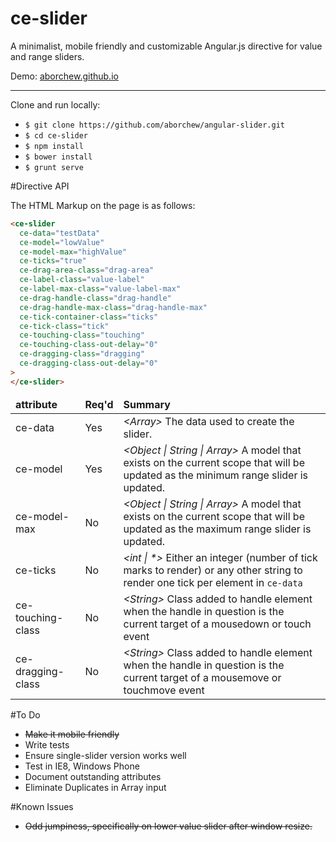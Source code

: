 ce-slider
==========================

A minimalist, mobile friendly and customizable Angular.js directive for value and range sliders.

Demo: [aborchew.github.io](http://aborchew.github.io/ce-slider)

---------------

Clone and run locally: 

 * `$ git clone https://github.com/aborchew/angular-slider.git`
 * `$ cd ce-slider`
 * `$ npm install`
 * `$ bower install`
 * `$ grunt serve`

#Directive API

The HTML Markup on the page is as follows:
````HTML
<ce-slider
  ce-data="testData"
  ce-model="lowValue"
  ce-model-max="highValue"
  ce-ticks="true"
  ce-drag-area-class="drag-area"
  ce-label-class="value-label"
  ce-label-max-class="value-label-max"
  ce-drag-handle-class="drag-handle"
  ce-drag-handle-max-class="drag-handle-max"
  ce-tick-container-class="ticks"
  ce-tick-class="tick"
  ce-touching-class="touching"
  ce-touching-class-out-delay="0"
  ce-dragging-class="dragging"
  ce-dragging-class-out-delay="0"
>
</ce-slider>
````

<table>
    <thead>
		<tr>
        	<td><b>attribute</b></td>
        	<td><b>Req'd</b></td>
			<td><b>Summary</b></td>
   		</tr>
	</thead>
	<tbody>
		<tr>
        	<td>ce-data</td>
        	<td>Yes</td>
			<td><i>&lt;Array&gt;</i> The data used to create the slider.</td>
   		</tr>
		<tr>
        	<td>ce-model</td>
        	<td>Yes</td>
			<td><i>&lt;Object | String | Array&gt;</i> A model that exists on the current scope that will be updated as the minimum range slider is updated.</td>
   		</tr>
		<tr>
        	<td>ce-model-max</td>
        	<td>No</td>
			<td><i>&lt;Object | String | Array&gt;</i> A model that exists on the current scope that will be updated as the maximum range slider is updated.</td>
   		</tr>
		<tr>
        	<td>ce-ticks</td>
        	<td>No</td>
			<td><i>&lt;int | *&gt;</i> Either an integer (number of tick marks to render) or any other string to render one tick per element in <code>ce-data</code></td>
   		</tr>
		<tr>
        	<td>ce-touching-class</td>
        	<td>No</td>
			<td><i>&lt;String&gt;</i> Class added to handle element when the handle in question is the current target of a mousedown or touch event</td>
   		</tr>
		<tr>
        	<td>ce-dragging-class</td>
        	<td>No</td>
			<td><i>&lt;String&gt;</i> Class added to handle element when the handle in question is the current target of a mousemove or touchmove event</td>
   		</tr>
	</tbody>
</table>

#To Do

 * ~~Make it mobile friendly~~
 * Write tests
 * Ensure single-slider version works well
 * Test in IE8, Windows Phone
 * Document outstanding attributes
 * Eliminate Duplicates in Array input

#Known Issues

 * ~~Odd jumpiness, specifically on lower value slider after window resize.~~
